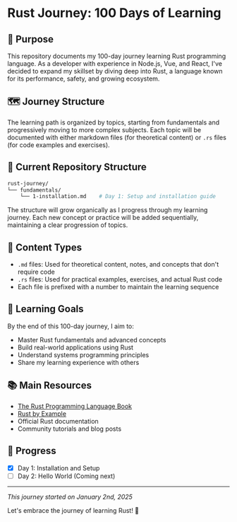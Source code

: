 # Rust Journey: 100 Days of Learning

## 🎯 Purpose

This repository documents my 100-day journey learning Rust programming language. As a developer with experience in Node.js, Vue, and React, I've decided to expand my skillset by diving deep into Rust, a language known for its performance, safety, and growing ecosystem.

## 🗺️ Journey Structure

The learning path is organized by topics, starting from fundamentals and progressively moving to more complex subjects. Each topic will be documented with either markdown files (for theoretical content) or `.rs` files (for code examples and exercises).

## 📂 Current Repository Structure

```bash
rust-journey/
└── fundamentals/
    └── 1-installation.md    # Day 1: Setup and installation guide
```

The structure will grow organically as I progress through my learning journey. Each new concept or practice will be added sequentially, maintaining a clear progression of topics.

## 📝 Content Types

- `.md` files: Used for theoretical content, notes, and concepts that don't require code
- `.rs` files: Used for practical examples, exercises, and actual Rust code
- Each file is prefixed with a number to maintain the learning sequence

## 🎯 Learning Goals

By the end of this 100-day journey, I aim to:

- Master Rust fundamentals and advanced concepts
- Build real-world applications using Rust
- Understand systems programming principles
- Share my learning experience with others

## 📚 Main Resources

- [The Rust Programming Language Book](https://doc.rust-lang.org/book/)
- [Rust by Example](https://doc.rust-lang.org/rust-by-example/)
- Official Rust documentation
- Community tutorials and blog posts

## 📅 Progress

- [x] Day 1: Installation and Setup
- [ ] Day 2: Hello World (Coming next)

---

*This journey started on January 2nd, 2025*

Let's embrace the journey of learning Rust! 🦀
